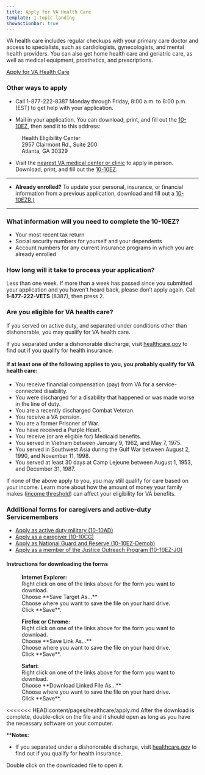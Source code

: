 ```yaml
---
title: Apply for VA Health Care
template: 1-topic-landing
showactionbar: true
---
```


VA health care includes regular checkups with your primary care doctor and access to specialists, such as cardiologists, gynecologists, and mental health providers. You can also get home health care and geriatric care, as well as medical equipment, prosthetics, and prescriptions.

<a class="usa-button-primary va-button-primary" href="/healthcare/apply/application">Apply for VA Health Care</a>

### Other ways to apply

- Call 1-877-222-8387 Monday through Friday, 8:00 a.m. to 8:00 p.m. (EST) to get help with your application.

- Mail in your application. You can download, print, and fill out the [10-10EZ](http://www.va.gov/vaforms/medical/pdf/1010EZ-fillable.pdf), then send it to this address:

<dl class="va-address-block">
    <dd>Health Eligibility Center</dd>
    <dd>2957 Clairmont Rd., Suite 200</dd>
    <dd>Atlanta, GA 30329</dd>
</dl>

- Visit the [nearest VA medical center or clinic](http://www.va.gov/directory/guide/division.asp?dnum=1) to apply in person. Download, print, and fill out the [10-10EZ](http://www.va.gov/vaforms/medical/pdf/1010EZ-fillable.pdf).

---------

- **Already enrolled?** To update your personal, insurance, or financial information from a previous application, download and fill out a [10-10EZR.)](/healthcare/forms/vha-10-10ezr-fill.pdf)

---------

<div class="call-out" markdown="1">

### What information will you need to complete the 10-10EZ?

- Your most recent tax return
- Social security numbers for yourself and your dependents
- Account numbers for any current insurance programs in which you are already enrolled

</div>

### How long will it take to process your application?

Less than one week. If more than a week has passed since you submitted your application and you haven't heard back, please don’t apply again. Call **1-877-222-VETS** (8387), then press 2.

### Are you eligible for VA health care?

If you served on active duty, and separated under conditions other than dishonorable, you may qualify for VA health care.

If you separated under a dishonorable discharge, visit [healthcare.gov](https://www.healthcare.gov/) to find out if you qualify for health insurance.

#### If at least one of the following applies to you, you probably qualify for VA health care:

- You receive financial compensation (pay) from VA for a service-connected disability.
- You were discharged for a disability that happened or was made worse in the line of duty.
- You are a recently discharged Combat Veteran.
- You receive a VA pension.
- You are a former Prisoner of War.
- You have received a Purple Heart.
- You receive (or are eligible for) Medicaid benefits.
- You served in Vietnam between January 9, 1962, and May 7, 1975.
- You served in Southwest Asia during the Gulf War between August 2, 1990, and November 11, 1998.
- You served at least 30 days at Camp Lejeune between August 1, 1953, and December 31, 1987.

If none of the above apply to you, you may still qualify for care based on your income. Learn more about how the amount of money your family makes ([income threshold](http://nationalincomelimits.vaftl.us/)) can affect your eligibility for VA benefits.

<div id="additional-forms" markdown="1">

### Additional forms for caregivers and active-duty Servicemembers

- [Apply as active duty military (10-10AD)](/healthcare/forms/1010ez-AD.pdf)
- [Apply as a caregiver (10-10CG)](/healthcare/forms/vha-10-10CG.pdf)
- [Apply as National Guard and Reserve (10-10EZ-Demob)](/healthcare/forms/10-10EZ-DEMOB.pdf)
- [Apply as a member of the Justice Outreach Program (10-10EZ-JO)](/healthcare/forms/10-10EZ-JO.pdf)

#### Instructions for downloading the forms

<dl>
    <dd><strong>Internet Explorer:</strong></dd>
    <dd>Right click on one of the links above for the form you want to download.</dd>
    <dd>Choose **Save Target As...**</dd>
    <dd>Choose where you want to save the file on your hard drive.</dd>
    <dd>Click **Save**.</dd>
</dl>

<dl>
    <dd><strong>Firefox or Chrome:</strong></dd>
    <dd>Right click on one of the links above for the form you want to download.</dd>
    <dd>Choose **Save Link As...**</dd>
    <dd>Choose where you want to save the file on your hard drive.</dd>
    <dd>Click **Save**.</dd>
</dl>

<dl>
    <dd><strong>Safari:</strong></dd>
    <dd>Right click on one of the links above for the form you want to download.</dd>
    <dd>Choose **Download Linked File As...**</dd>
    <dd>Choose where you want to save the file on your hard drive.</dd>
    <dd>Click **Save**.</dd>
</dl>

<<<<<<< HEAD:content/pages/healthcare/apply.md
After the download is complete, double-click on the file and it should open as long as you have the necessary software on your computer.

</div>

****Notes:**

- If you separated under a dishonorable discharge, visit [healthcare.gov](https://www.healthcare.gov/) to find out if you qualify for health insurance.

Double click on the downloaded file to open it.

